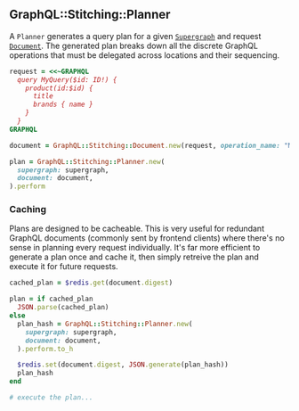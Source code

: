## GraphQL::Stitching::Planner

A `Planner` generates a query plan for a given [`Supergraph`](./supergraph.md) and request [`Document`](./document.md). The generated plan breaks down all the discrete GraphQL operations that must be delegated across locations and their sequencing.

```ruby
request = <<~GRAPHQL
  query MyQuery($id: ID!) {
    product(id:$id) {
      title
      brands { name }
    }
  }
GRAPHQL

document = GraphQL::Stitching::Document.new(request, operation_name: "MyQuery")

plan = GraphQL::Stitching::Planner.new(
  supergraph: supergraph,
  document: document,
).perform
```

### Caching

Plans are designed to be cacheable. This is very useful for redundant GraphQL documents (commonly sent by frontend clients) where there's no sense in planning every request individually. It's far more efficient to generate a plan once and cache it, then simply retreive the plan and execute it for future requests.

```ruby
cached_plan = $redis.get(document.digest)

plan = if cached_plan
  JSON.parse(cached_plan)
else
  plan_hash = GraphQL::Stitching::Planner.new(
    supergraph: supergraph,
    document: document,
  ).perform.to_h

  $redis.set(document.digest, JSON.generate(plan_hash))
  plan_hash
end

# execute the plan...
```
